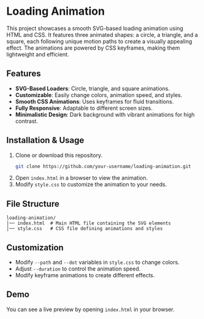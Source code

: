 # Loading Animation 

This project showcases a smooth SVG-based loading animation using HTML and CSS. It features three animated shapes: a circle, a triangle, and a square, each following unique motion paths to create a visually appealing effect. The animations are powered by CSS keyframes, making them lightweight and efficient.

## Features
- **SVG-Based Loaders**: Circle, triangle, and square animations.
- **Customizable**: Easily change colors, animation speed, and styles.
- **Smooth CSS Animations**: Uses keyframes for fluid transitions.
- **Fully Responsive**: Adaptable to different screen sizes.
- **Minimalistic Design**: Dark background with vibrant animations for high contrast.

## Installation & Usage
1. Clone or download this repository.
   ```sh
   git clone https://github.com/your-username/loading-animation.git
   ```
2. Open `index.html` in a browser to view the animation.
3. Modify `style.css` to customize the animation to your needs.

## File Structure
```
loading-animation/
│── index.html  # Main HTML file containing the SVG elements
│── style.css   # CSS file defining animations and styles
```

## Customization
- Modify `--path` and `--dot` variables in `style.css` to change colors.
- Adjust `--duration` to control the animation speed.
- Modify keyframe animations to create different effects.

## Demo
You can see a live preview by opening `index.html` in your browser.


